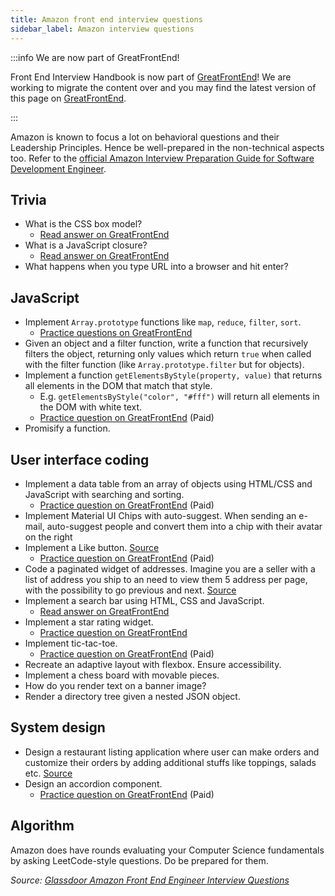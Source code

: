 ```yaml
---
title: Amazon front end interview questions
sidebar_label: Amazon interview questions
---
```


:::info We are now part of GreatFrontEnd!

Front End Interview Handbook is now part of [GreatFrontEnd](https://www.greatfrontend.com)! We are working to migrate the content over and you may find the latest version of this page on [GreatFrontEnd](https://www.greatfrontend.com/prepare).

:::

Amazon is known to focus a lot on behavioral questions and their Leadership Principles. Hence be well-prepared in the non-technical aspects too. Refer to the [official Amazon Interview Preparation Guide for Software Development Engineer](https://amazonsdeinterviewprep.splashthat.com/).

## Trivia

- What is the CSS box model?
  - [Read answer on GreatFrontEnd](https://www.greatfrontend.com/questions/quiz/explain-your-understanding-of-the-box-model-and-how-you-would-tell-the-browser-in-css-to-render-your-layout-in-different-box-models)
- What is a JavaScript closure?
  - [Read answer on GreatFrontEnd](https://www.greatfrontend.com/questions/quiz/what-is-a-closure-and-how-why-would-you-use-one)
- What happens when you type URL into a browser and hit enter?

## JavaScript

- Implement `Array.prototype` functions like `map`, `reduce`, `filter`, `sort`.
  - [Practice questions on GreatFrontEnd](https://www.greatfrontend.com/questions/js/coding/utilities)
- Given an object and a filter function, write a function that recursively filters the object, returning only values which return `true` when called with the filter function (like `Array.prototype.filter` but for objects).
- Implement a function `getElementsByStyle(property, value)` that returns all elements in the DOM that match that style.
  - E.g. `getElementsByStyle("color", "#fff")` will return all elements in the DOM with white text.
  - [Practice question on GreatFrontEnd](https://www.greatfrontend.com/questions/javascript/get-elements-by-class-name) (Paid)
- Promisify a function.

## User interface coding

- Implement a data table from an array of objects using HTML/CSS and JavaScript with searching and sorting.
  - [Practice question on GreatFrontEnd](https://www.greatfrontend.com/questions/javascript/data-selection) (Paid)
- Implement Material UI Chips with auto-suggest. When sending an e-mail, auto-suggest people and convert them into a chip with their avatar on the right
- Implement a Like button. [Source](https://leetcode.com/discuss/interview-question/1719943/Amazon-or-Phone-Screen-or-FEE-L5-or-Like-Button)
  - [Practice question on GreatFrontEnd](https://www.greatfrontend.com/questions/user-interface/like-button) (Paid)
- Code a paginated widget of addresses. Imagine you are a seller with a list of address you ship to an need to view them 5 address per page, with the possibility to go previous and next. [Source](<https://leetcode.com/discuss/interview-question/1984996/Amazon-Virtual-Onsite-April-2022-FrontEnd-Engineer-II-(L5)Vancouver-Offer>)
- Implement a search bar using HTML, CSS and JavaScript.
  - [Read answer on GreatFrontEnd](https://www.greatfrontend.com/questions/system-design/autocomplete)
- Implement a star rating widget.
  - [Practice question on GreatFrontEnd](https://www.greatfrontend.com/questions/user-interface/star-rating)
- Implement tic-tac-toe.
  - [Practice question on GreatFrontEnd](https://www.greatfrontend.com/questions/user-interface/tic-tac-toe) (Paid)
- Recreate an adaptive layout with flexbox. Ensure accessibility.
- Implement a chess board with movable pieces.
- How do you render text on a banner image?
- Render a directory tree given a nested JSON object.

## System design

- Design a restaurant listing application where user can make orders and customize their orders by adding additional stuffs like toppings, salads etc. [Source](<https://leetcode.com/discuss/interview-question/1984996/Amazon-Virtual-Onsite-April-2022-FrontEnd-Engineer-II-(L5)Vancouver-Offer>)
- Design an accordion component.
  - [Practice question on GreatFrontEnd](https://www.greatfrontend.com/questions/user-interface/accordion) (Paid)

## Algorithm

Amazon does have rounds evaluating your Computer Science fundamentals by asking LeetCode-style questions. Do be prepared for them.

_Source: [Glassdoor Amazon Front End Engineer Interview Questions](https://www.glassdoor.sg/Interview/Amazon-Front-End-Engineer-Interview-Questions-EI_IE6036.0,6_KO7,25.htm)_
